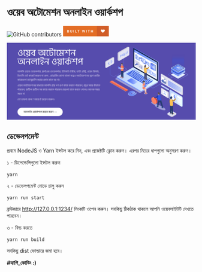 # ওয়েব অটোমেশন অনলাইন ওয়ার্কশপ

![GitHub contributors](https://img.shields.io/github/contributors/code-eating-ants/web-automation-workshop?style=for-the-badge)
![Built With Love](assets/built-with-love.png)

![](assets/preview.png)

## ডেভেলপমেন্ট

প্রথমে NodeJS ও Yarn ইন্সটল করে নিন, এবং প্রজেক্টটি ক্লোন করুন। এরপর নিচের ধাপগুলো অনুসরণ করুন।

১ - ডিপেন্ডেন্সিগুলো ইন্সটল করুন
```
yarn
```

২ - ডেভেলপমেন্ট মোডে চালু করুন
```
yarn run start
```

ব্রাউজারে http://127.0.0.1:1234/ লিংকটি ওপেন করুন। সবকিছু ঠিকঠাক থাকলে আপনি ওয়েবসাইটটি দেখতে পারবেন। 

৩ - বিল্ড করতে
```
yarn run build
```

সবকিছু dist ফোল্ডারে জমা হবে।

**#হ্যাপি_কোডিং :)**
